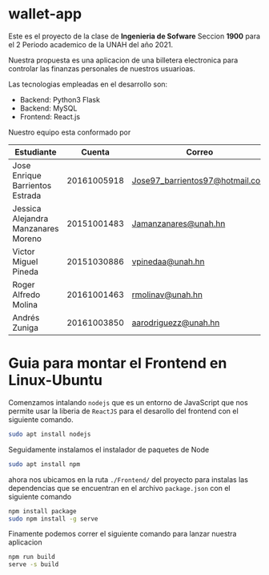 # wallet-app

Este es el proyecto de la clase de **Ingenieria de Sofware** Seccion **1900** para el 2 Periodo academico de la UNAH del año 2021.

Nuestra propuesta es una aplicacion de una billetera electronica para controlar las finanzas personales de nuestros usuarioas.

Las tecnologias empleadas en el desarrollo son:
- Backend: Python3 Flask
- Backend: MySQL
- Frontend: React.js

Nuestro equipo esta conformado por

| Estudiante |  Cuenta  | Correo | 
|---|---|---|
| Jose Enrique Barrientos Estrada | 20161005918 | Jose97_barrientos97@hotmail.com | 
| Jessica Alejandra Manzanares Moreno | 20151001483 |Jamanzanares@unah.hn|
|Victor Miguel Pineda | 20151030886 | vpinedaa@unah.hn |
| Roger Alfredo Molina | 20161001463 | rmolinav@unah.hn |
| Andrés Zuniga | 20161003850 | aarodriguezz@unah.hn |



# Guia para montar el Frontend en Linux-Ubuntu

Comenzamos intalando ``nodejs`` que es un entorno de JavaScript que nos permite usar la liberia de ``ReactJS`` para el desarollo del frontend con el siguiente comando.

```bash
sudo apt install nodejs
```
Seguidamente instalamos el instalador de paquetes de Node
```bash
sudo apt install npm
```
ahora nos ubicamos en la ruta ``./Frontend/`` del proyecto para instalas las dependencias que se encuentran en el archivo ``package.json`` con el siguiente comando
```bash
npm install package
sudo npm install -g serve
```
Finamente podemos correr el siguiente comando para lanzar nuestra aplicacion
```bash
npm run build
serve -s build
```